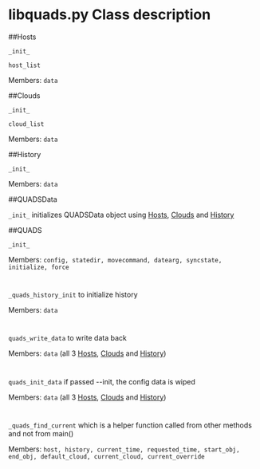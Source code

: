 # libquads.py Class description
##Hosts
 
`_init_`

`host_list`

Members: `data`

##Clouds

`_init_`

`cloud_list`

Members: `data`

##History

`_init_`

Members: `data`

##QUADSData

`_init_` initializes QUADSData object using [Hosts](#hosts), [Clouds](#clouds) and [History](#history)

##QUADS

`_init_`

Members: `config, statedir, movecommand, datearg, syncstate, initialize, force`
#
`_quads_history_init` to initialize history

Members: `data`
#
`quads_write_data` to write data back

Members: `data` (all 3 [Hosts](#hosts), [Clouds](#clouds) and [History](#history))
#
`quads_init_data` if passed --init, the config data is wiped

Members: `data` (all 3 [Hosts](#hosts), [Clouds](#clouds) and [History](#history))
#
`_quads_find_current` which is a helper function called from other methods and not from main()

Members: `host, history, current_time, requested_time, start_obj, end_obj, default_cloud, current_cloud, current_override`
#

